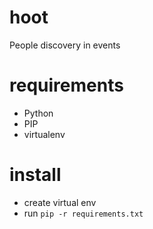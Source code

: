 hoot
====

People discovery in events

requirements
===
* Python
* PIP
* virtualenv

install
===
* create virtual env
* run `pip -r requirements.txt`

